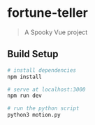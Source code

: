 # fortune-teller

> A Spooky Vue project

## Build Setup

``` bash
# install dependencies
npm install

# serve at localhost:3000
npm run dev

# run the python script
python3 motion.py

```

